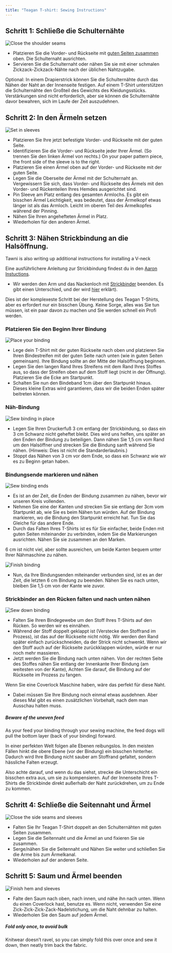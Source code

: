 ```yaml
---
title: "Teagan T-shirt: Sewing Instructions"
---
```


## Schritt 1: Schließe die Schulternähte

![Close the shoulder seams](step01.svg)

- Platzieren Sie die Vorder- und Rückseite mit [guten Seiten zusammen](/docs/sewing/good-sides-together) oben. Die Schulternaht ausrichten.
- Servieren Sie die Schulternaht oder nähen Sie sie mit einer schmalen Zickzack-Zickzack-Nähte nach der üblichen Nahtzugabe.

<Note>
Optional: In einem Drapierstrick können Sie die Schulternähte durch das Nähen der Naht an der Innenseite festigen. Auf einem T-Shirt unterstützen die Schulternähte den Großteil des Gewichts des Kleidungsstücks. Verstärkungen sind nicht erforderlich, aber sie können die Schulternähte davor bewahren, sich im Laufe der Zeit auszudehnen.
</Note>

## Schritt 2: In den Ärmeln setzen

![Set in sleeves](step02.svg)

- Platzieren Sie Ihre jetzt befestigte Vorder- und Rückseite mit der guten Seite.
- Identifizieren Sie die Vorder- und Rückseite jeder Ihrer Ärmel. (So trennen Sie den linken Ärmel von rechts.) On your paper pattern piece, the front side of the sleeve is to the right.
- Platzieren Sie einen Ärmel oben auf der Vorder- und Rückseite mit der guten Seite.
- Legen Sie die Oberseite der Ärmel mit der Schulternaht an. Vergewissern Sie sich, dass Vorder- und Rückseite des Ärmels mit den Vorder- und Rückenteilen Ihres Hemdes ausgerichtet sind.
- Pin Sleeve am Platz entlang des gesamten Armlochs. Es gibt ein bisschen Ärmel Leichtigkeit, was bedeutet, dass der Ärmelkopf etwas länger ist als das Armloch. Leicht im oberen Teil des Ärmelkopfes während der Pinning.
- Nähen Sie Ihren angehefteten Ärmel in Platz.
- Wiederholen für den anderen Ärmel.

## Schritt 3: Nähen Strickbindung an die Halsöffnung.

<Comment by="TangerineShark">

Tawni is also writing up additional instructions for installing a V-neck

</Comment>

<Tip>

Eine ausführlichere Anleitung zur Strickbindung findest du in den [Aaron Instuctions](/docs/patterns/aaron/instructions).

</Tip>

- Wir werden den Arm und das Nackenloch mit [Strickbinder](/docs/sewing/knit-binding) beenden. Es gibt einen Unterschied, und der wird [hier](/docs/sewing/knit-binding) erklärt).

<Note>
Dies ist der komplexeste Schritt bei der Herstellung des Teagan T-Shirts, aber es erfordert nur ein bisschen Übung. Keine Sorge, alles was Sie tun müssen, ist ein paar davon zu machen und Sie werden schnell ein Profi werden.
</Note>

### Platzieren Sie den Beginn Ihrer Bindung

![Place your binding](step03a.svg)

- Lege dein T-Shirt mit der guten Rückseite nach oben und platzieren Sie Ihren Bindestreifen mit der guten Seite nach unten (wie in guten Seiten gemeinsam). Ihre Bindung sollte an der Mitte der Halsöffnung beginnen.
- Legen Sie den langen Rand Ihres Streifens mit dem Rand Ihres Stoffes aus, so dass der Streifen oben auf dem Stoff liegt (nicht in der Öffnung). Platzieren Sie die Ecke am Startpunkt.
- Schalten Sie nun den Bindeband 1cm über den Startpunkt hinaus. Dieses kleine Extras wird garantieren, dass wir die beiden Enden später beitreten können.

### Näh-Bindung

![Sew binding in place](step03b.svg)

- Legen Sie Ihren Druckerfuß 3 cm entlang der Strickbindung, so dass ein 3 cm Schwanz nicht geheftet bleibt. Dies wird uns helfen, uns später an den Enden der Bindung zu beteiligen. Dann nähen Sie 1,5 cm vom Rand um den Halsöffner und strecken Sie die Bindung sanft während Sie nähen.  (Hinweis: Dies ist nicht die Standarderlaubnis.)
- Stoppt das Nähen von 3 cm vor dem Ende, so dass ein Schwanz wie wir es zu Beginn getan haben.

### Bindungsende markieren und nähen

![Sew binding ends](step03c.svg)

- Es ist an der Zeit, die Enden der Bindung zusammen zu nähen, bevor wir unseren Kreis vollenden.
- Nehmen Sie eine der Kanten und strecken Sie sie entlang der 3cm vom Startpunkt ab, wie Sie es beim Nähen tun würden. Auf der Bindung markieren, wo die Bindung den Startpunkt erreicht hat. Tun Sie das Gleiche für das andere Ende.
- Durch das Falten Ihres T-Shirts ist es für Sie einfacher, beide Enden mit guten Seiten miteinander zu verbinden, indem Sie die Markierungen ausrichten. Nähen Sie sie zusammen an den Marken.

<Note>

6 cm ist nicht viel, aber sollte ausreichen, um beide Kanten bequem unter Ihrer Nähmaschine zu nähen.

</Note>

![Finish binding](step03d.svg)

- Nun, da Ihre Bindungsenden miteinander verbunden sind, ist es an der Zeit, die letzten 6 cm Bindung zu beenden. Nähen Sie es nach unten, bleiben Sie 1,5 cm von der Kante wie zuvor.

### Strickbinder an den Rücken falten und nach unten nähen

![Sew down binding](step03e.svg)

- Falten Sie Ihren Bindegewebe um den Stoff Ihres T-Shirts auf den Rücken. So werden wir es einnähen.
- Während der Stoff doppelt geklappt ist (Verstecke den Stoffrand im Prozess), ist das auf der Rückseite nicht nötig. Wir werden den Rand später einfach zurückschneiden, da der Strick nicht schwenkt. Wenn wir den Stoff auch auf der Rückseite zurückklappen würden, würde er nur noch mehr massieren.
- Jetzt werden Sie die Bindung nach unten nähen. Von der rechten Seite des Stoffes nähen Sie entlang der Innenkante Ihrer Bindung (am weitesten von der Kante), Achten Sie darauf, die Bindung auf der Rückseite im Prozess zu fangen.

<Note>
Wenn Sie eine Coverlock Maschine haben, wäre das perfekt für diese Naht.
</Note>

- Dabei müssen Sie Ihre Bindung noch einmal etwas ausdehnen. Aber dieses Mal gibt es einen zusätzlichen Vorbehalt, nach dem man Ausschau halten muss.

<Note>

##### Beware of the uneven feed

As your feed your binding through your sewing machine, the feed dogs will pull the bottom layer (back of your binding) forward.

In einer perfekten Welt folgen alle Ebenen reibungslos. In den meisten Fällen hinkt die obere Ebene (vor der Bindung) ein bisschen hinterher. Dadurch wird Ihre Bindung nicht sauber am Stoffrand gefaltet, sondern hässliche Falten erzeugt.

Also achte darauf, und wenn du das siehst, strecke die Unterschicht ein bisschen extra aus, um sie zu kompensieren.
Auf der Innenseite Ihres T-Shirts die Strickbinde direkt außerhalb der Naht zurückdrehen, um zu Ende zu kommen.

</Note>

## Schritt 4: Schließe die Seitennaht und Ärmel

![Close the side seams and sleeves](step04.svg)

- Falten Sie Ihr Teagan T-Shirt doppelt an den Schulternähten mit guten Seiten zusammen.
- Legen Sie die Seitennaht und die Ärmel an und fixieren Sie sie zusammen.
- Serge/nähen Sie die Seitennaht und Nähen Sie weiter und schließen Sie die Arme bis zum Ärmelkanal.
- Wiederholen auf der anderen Seite.

## Schritt 5: Saum und Ärmel beenden

![Finish hem and sleeves](step05.svg)

- Falte den Saum nach oben, nach innen, und nähe ihn nach unten. Wenn du einen Coverlock hast, benutze es. Wenn nicht, verwenden Sie eine Zick-Zick-Zick-Zack-Nadelstichung, um die Naht dehnbar zu halten.
- Wiederholen Sie den Saum auf jedem Ärmel.

<Note>

##### Fold only once, to avoid bulk

Knitwear doesn’t ravel, so you can simply fold this over once and sew it down, then neatly trim back the fabric.

</Note>
